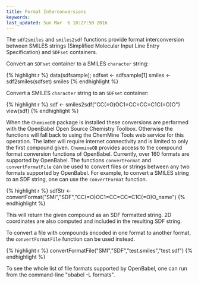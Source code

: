 ```yaml
---
title: Format Interconversions
keywords: 
last_updated: Sun Mar  6 18:27:50 2016
---
```


The `sdf2smiles` and `smiles2sdf`
functions provide format interconversion between SMILES strings
(Simplified Molecular Input Line Entry Specification) and
`SDFset` containers.  

Convert an `SDFset` container to a SMILES
`character` string:



{% highlight r %}
 data(sdfsample);
 sdfset <- sdfsample[1] 
 smiles <- sdf2smiles(sdfset) 
 smiles 
{% endhighlight %}


Convert a SMILES `character` string to an
`SDFset` container:



{% highlight r %}
 sdf <- smiles2sdf("CC(=O)OC1=CC=CC=C1C(=O)O")
 view(sdf) 
{% endhighlight %}


When the `ChemineOB` package is installed these
conversions are performed with the OpenBabel Open Source Chemistry
Toolbox. Otherwise the functions will fall back to using the ChemMine
Tools web service for this operation. The latter will require internet
connectivity and is limited to only the first compound given.
`ChemmineOB` provides access to the compound format
conversion functions of OpenBabel. Currently, over 160 formats are
supported by OpenBabel. The functions `convertFormat` and
`convertFormatFile` can be used to convert files or
strings between any two formats supported by OpenBabel. For example, to
convert a SMILES string to an SDF string, one can use the
`convertFormat` function.



{% highlight r %}
 sdfStr <- convertFormat("SMI","SDF","CC(=O)OC1=CC=CC=C1C(=O)O_name") 
{% endhighlight %}


This will return the given compound as an SDF formatted string. 2D
coordinates are also computed and included in the resulting SDF string.

To convert a file with compounds encoded in one format to another
format, the `convertFormatFile` function can be used
instead. 

{% highlight r %}
 convertFormatFile("SMI","SDF","test.smiles","test.sdf") 
{% endhighlight %}


To see the whole list of file formats supported by OpenBabel, one can
run from the command-line "obabel -L formats".


